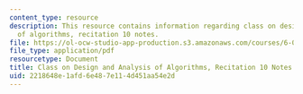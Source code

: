 ```yaml
---
content_type: resource
description: This resource contains information regarding class on design and analysis
  of algorithms, recitation 10 notes.
file: https://ol-ocw-studio-app-production.s3.amazonaws.com/courses/6-046j-design-and-analysis-of-algorithms-spring-2015/2218648e1afd6e487e114d451aa54e2d_MIT6_046JS15_Recitation10.pdf
file_type: application/pdf
resourcetype: Document
title: Class on Design and Analysis of Algorithms, Recitation 10 Notes
uid: 2218648e-1afd-6e48-7e11-4d451aa54e2d
---
```

